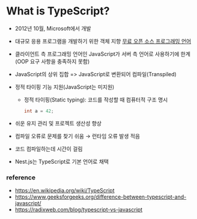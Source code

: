 # What is TypeScript?

- 2012년 10월, Microsoft에서 개발

- 대규모 응용 프로그램을 개발하기 위한 객체 지향 [무료 오픈 소스 프로그래밍 언어](https://github.com/microsoft/TypeScript)

- 클라이언트 측 프로그래밍 언어인 JavaScript가 서버 측 언어로 사용하기에 한계(OOP 요구 사항을 충족하지 못함)

- JavaScript의 상위 집합 => JavaScript로 변환되어 컴파일(Transpiled)

- 정적 타이핑 기능 지원(JavaScript는 미지원)

  - 정적 타이핑(Static typing): 코드를 작성할 때 컴퓨터적 구조 명시
    ```c
    int a = 42;
    ```

- 쉬운 유지 관리 및 프로젝트 생산성 향상

- 컴파일 오류로 문제를 찾기 쉬움 → 런타임 오류 발생 적음

- 코드 컴파일하는데 시간이 걸림

- Nest.js는 TypeScript로 기본 언어로 채택

### reference

- https://en.wikipedia.org/wiki/TypeScript
- https://www.geeksforgeeks.org/difference-between-typescript-and-javascript/
- https://radixweb.com/blog/typescript-vs-javascript

